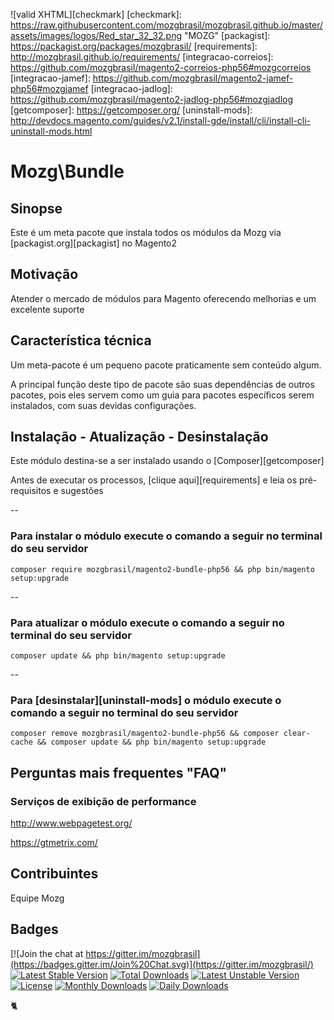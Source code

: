 ![valid XHTML][checkmark]
[checkmark]: https://raw.githubusercontent.com/mozgbrasil/mozgbrasil.github.io/master/assets/images/logos/Red_star_32_32.png "MOZG"
[packagist]: https://packagist.org/packages/mozgbrasil/
[requirements]: http://mozgbrasil.github.io/requirements/
[integracao-correios]: https://github.com/mozgbrasil/magento2-correios-php56#mozgcorreios
[integracao-jamef]: https://github.com/mozgbrasil/magento2-jamef-php56#mozgjamef
[integracao-jadlog]: https://github.com/mozgbrasil/magento2-jadlog-php56#mozgjadlog
[getcomposer]: https://getcomposer.org/
[uninstall-mods]: http://devdocs.magento.com/guides/v2.1/install-gde/install/cli/install-cli-uninstall-mods.html

# Mozg\Bundle

## Sinopse

Este é um meta pacote que instala todos os módulos da Mozg via [packagist.org][packagist] no Magento2

## Motivação

Atender o mercado de módulos para Magento oferecendo melhorias e um excelente suporte

## Característica técnica

Um meta-pacote é um pequeno pacote praticamente sem conteúdo algum.

A principal função deste tipo de pacote são suas dependências de outros pacotes, pois eles servem como um guia para pacotes específicos serem instalados, com suas devidas configurações. 

## Instalação - Atualização - Desinstalação

Este módulo destina-se a ser instalado usando o [Composer][getcomposer]

Antes de executar os processos, [clique aqui][requirements] e leia os pré-requisitos e sugestões

--

### Para instalar o módulo execute o comando a seguir no terminal do seu servidor

	composer require mozgbrasil/magento2-bundle-php56 && php bin/magento setup:upgrade

--

### Para atualizar o módulo execute o comando a seguir no terminal do seu servidor

	composer update && php bin/magento setup:upgrade

--

### Para [desinstalar][uninstall-mods] o módulo execute o comando a seguir no terminal do seu servidor

	composer remove mozgbrasil/magento2-bundle-php56 && composer clear-cache && composer update && php bin/magento setup:upgrade

## Perguntas mais frequentes "FAQ"

### Serviços de exibição de performance

http://www.webpagetest.org/

https://gtmetrix.com/

## Contribuintes

Equipe Mozg

## Badges

[![Join the chat at https://gitter.im/mozgbrasil](https://badges.gitter.im/Join%20Chat.svg)](https://gitter.im/mozgbrasil/)
[![Latest Stable Version](https://poser.pugx.org/mozgbrasil/magento2-bundle-php56/v/stable)](https://packagist.org/packages/mozgbrasil/magento2-bundle-php56)
[![Total Downloads](https://poser.pugx.org/mozgbrasil/magento2-bundle-php56/downloads)](https://packagist.org/packages/mozgbrasil/magento2-bundle-php56)
[![Latest Unstable Version](https://poser.pugx.org/mozgbrasil/magento2-bundle-php56/v/unstable)](https://packagist.org/packages/mozgbrasil/magento2-bundle-php56)
[![License](https://poser.pugx.org/mozgbrasil/magento2-bundle-php56/license)](https://packagist.org/packages/mozgbrasil/magento2-bundle-php56)
[![Monthly Downloads](https://poser.pugx.org/mozgbrasil/magento2-bundle-php56/d/monthly)](https://packagist.org/packages/mozgbrasil/magento2-bundle-php56)
[![Daily Downloads](https://poser.pugx.org/mozgbrasil/magento2-bundle-php56/d/daily)](https://packagist.org/packages/mozgbrasil/magento2-bundle-php56)

:cat2:
